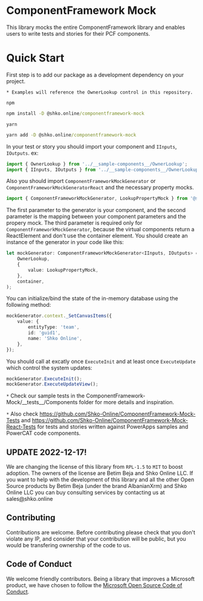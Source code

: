 # ComponentFramework Mock
This library mocks the entire ComponentFramework library and enables users to write tests and stories for their PCF components.

# Quick Start
First step is to add our package as a development dependency on your project. 

`* Examples will reference the OwnerLookup control in this repository.`

`npm`
```cmd
npm install -D @shko.online/componentframework-mock
```

`yarn`
```cmd
yarn add -D @shko.online/componentframework-mock
```

In your test or story you should import your component and `IInputs`, `IOutputs`. ex:

```typescript
import { OwnerLookup } from '../__sample-components__/OwnerLookup';
import { IInputs, IOutputs } from '../__sample-components__/OwnerLookup/generated/ManifestTypes';
```

Also you should import `ComponentFrameworkMockGenerator` or `ComponentFrameworkMockGeneratorReact` and the necessary property mocks.

```typescript
import { ComponentFrameworkMockGenerator, LookupPropertyMock } from '@shko.online/componentframework-mock';
```

The first parameter to the generator is your component, and the second parameter is the mapping between your component parameters and the propery mock. The third parameter is required only for `ComponentFrameworkMockGenerator`, because the virtual components return a ReactElement and don't use the container element. You should create an instance of the generator in your code like this:
```typescript
let mockGenerator: ComponentFrameworkMockGenerator<IInputs, IOutputs> = new ComponentFrameworkMockGenerator(
    OwnerLookup,
    {
        value: LookupPropertyMock,
    },
    container,
);
```

You can initialize/bind the state of the in-memory database using the following method:

```typescript
mockGenerator.context._SetCanvasItems({
    value: {
        entityType: 'team',
        id: 'guid1',
        name: 'Shko Online',
    },
});
```

You should call at excatly once `ExecuteInit` and at least once `ExecuteUpdate` which control the system updates:

```typescript
mockGenerator.ExecuteInit();
mockGenerator.ExecuteUpdateView();
```

`*` Check our sample tests in the ComponentFramework-Mock/\_\_tests\_\_/Components folder for more details and inspiration.

`*` Also check https://github.com/Shko-Online/ComponentFramework-Mock-Tests and https://github.com/Shko-Online/ComponentFramework-Mock-React-Tests for tests and stories written against PowerApps samples and PowerCAT code components.

## UPDATE 2022-12-17!
We are changing the license of this library from `RPL-1.5` to `MIT` to boost adoption. The owners of the license are Betim Beja and Shko Online LLC. If you want to help with the development of this library and all the other Open Source products by Betim Beja (under the brand AlbanianXrm) and Shko Online LLC you can buy consulting services by contacting us at sales[@](https://shko.online/contact-us)shko.online

## Contributing
Contributions are welcome. Before contributing please check that you don't violate any IP, and consider that your contribution will be public, but you would be transfering ownership of the code to us.

## Code of Conduct
We welcome friendly contributors. Being a library that improves a Microsoft product, we have chosen to follow the [Microsoft Open Source Code of Conduct](https://opensource.microsoft.com/codeofconduct/).